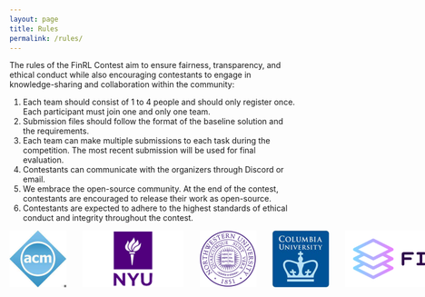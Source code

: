 ```yaml
---
layout: page
title: Rules
permalink: /rules/
---
```


The rules of the FinRL Contest aim to ensure fairness, transparency, and ethical conduct while also encouraging contestants to engage in knowledge-sharing and collaboration within the community:

1. Each team should consist of 1 to 4 people and should only register once. Each participant must join one and only one team.
2. Submission files should follow the format of the baseline solution and the requirements.
3. Each team can make multiple submissions to each task during the competition. The most recent submission will be used for final evaluation.
4. Contestants can communicate with the organizers through Discord or email.
5. We embrace the open-source community. At the end of the contest, contestants are encouraged to release their work as open-source.
6. Contestants are expected to adhere to the highest standards of ethical conduct and integrity throughout the contest.

<div style="display: flex; width: 100%; justify-content: space-evenly; align-items: center; gap: 2em">
<img height=100 src="https://github.com/FinRL-Contest/ACM_ICAIF_2023/blob/main/web/app/assets/logos/acm.jpeg?raw=true"/>
<img height=100 src="https://github.com/FinRL-Contest/ACM_ICAIF_2023/blob/main/web/app/assets/logos/nyu.png?raw=true"/>
<img height=100 src="https://github.com/FinRL-Contest/ACM_ICAIF_2023/blob/main/web/app/assets/logos/nu.png?raw=true"/>
<img height=100 src="https://github.com/FinRL-Contest/ACM_ICAIF_2023/blob/main/web/app/assets/logos/columbia.jpeg?raw=true"/>
<img height=100 src="https://github.com/FinRL-Contest/ACM_ICAIF_2023/blob/main/web/app/assets/logos/finrl.png?raw=true"/>
</div>